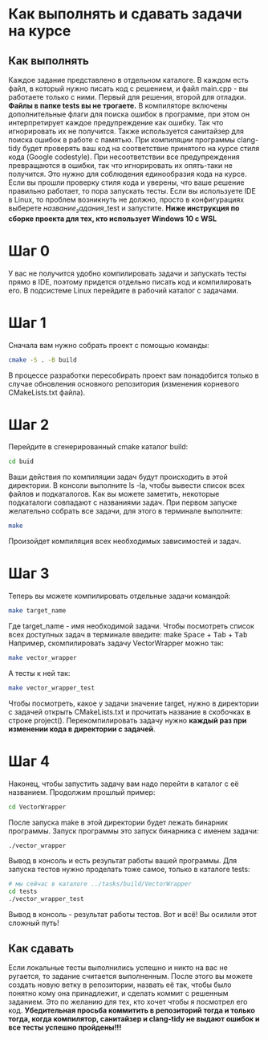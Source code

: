 # Как выполнять и сдавать задачи на курсе

## Как выполнять
Каждое задание представлено в отдельном каталоге. В каждом есть файл, в который нужно писать код с решением, и файл main.cpp - вы работаете только с ними.
Первый для решения, второй для отладки. **Файлы в папке tests вы не трогаете.**
В компиляторе включены дополнительные флаги для поиска ошибок в программе, при этом он интерпретирует каждое предупреждение как ошибку.
Так что игнорировать их не получится. Также используется санитайзер для поиска ошибок в работе с памятью.
При компиляции программы clang-tidy будет проверять ваш код на соответствие принятого на курсе стиля кода (Google codestyle).
При несоответствии все предупреждения превращаются в ошибки, так что игнорировать их опять-таки не получится. Это нужно для соблюдения единообразия кода на курсе.
Если вы прошли проверку стиля кода и уверены, что ваше решение правильно работает, то пора запускать тесты.
Если вы используете IDE в Linux, то проблем возникнуть не должно, просто в конфигурациях выберете $название_задания$_test и запустите.
**Ниже инструкция по сборке проекта для тех, кто использует Windows 10 с WSL**

# Шаг 0
У вас не получится удобно компилировать задачи и запускать тесты прямо в IDE, поэтому придется отдельно писать код и компилировать его.
В подсистеме Linux перейдите в рабочий каталог с задачами.

# Шаг 1
Сначала вам нужно собрать проект с помощью команды:
```bash
cmake -S . -B build
```
В процессе разработки пересобирать проект вам понадобится только в случае обновления основного репозитория (изменения корневого CMakeLists.txt файла).  

# Шаг 2
Перейдите в сгенерированный cmake каталог build:
```bash
cd buid
```
Ваши действия по компиляции задач будут происходить в этой директории.
В консоли выполните ls -la, чтобы вывести список всех файлов и подкаталогов. Как вы можете заметить, некоторые подкаталоги совпадают с названиями задач.
При первом запуске желательно собрать все задачи, для этого в терминале выполните:
```bash
make
```
Произойдет компиляция всех необходимых зависимостей и задач.

# Шаг 3
Теперь вы можете компилировать отдельные задачи командой:
```bash
make target_name
```
Где target_name - имя необходимой задачи. Чтобы посмотреть список всех доступных задач в терминале введите: make <kbd>Space</kbd> + <kbd>Tab</kbd> + <kbd>Tab</kbd>
Например, скомпилировать задачу VectorWrapper можно так:
```bash
make vector_wrapper
```
А тесты к ней так:
```bash
make vector_wrapper_test
```
Чтобы посмотреть, какое у задачи значение target, нужно в директории с задачей открыть CMakeLists.txt и прочитать название в скобочках в строке project().
Перекомпилировать задачу нужно **каждый раз при изменении кода в директории с задачей**.

# Шаг 4
Наконец, чтобы запустить задачу вам надо перейти в каталог с её названием. Продолжим прошлый пример:
```bash
cd VectorWrapper
```
После запуска make в этой директории будет лежать бинарник программы. Запуск программы это запуск бинарника с именем задачи:
```bash
./vector_wrapper
```
Вывод в консоль и есть результат работы вашей программы.
Для запуска тестов нужно проделать тоже самое, только в каталоге tests:
```bash
# мы сейчас в каталоге ../tasks/build/VectorWrapper
cd tests
./vector_wrapper_test
```
Вывод в консоль - результат работы тестов.
Вот и всё! Вы осилили этот сложный путь!

## Как сдавать
Если локальные тесты выполнились успешно и никто на вас не ругается, то задание считается выполненным. 
После этого вы можете создать новую ветку в репозитории, назвать её так, чтобы было понятно кому она принадлежит, и сделать
коммит с решенным заданием. Это по желанию для тех, кто хочет чтобы я посмотрел его код.
**Убедительная просьба коммитить в репозиторий тогда и только тогда, когда компилятор, санитайзер и clang-tidy не выдают ошибок и все тесты успешно пройдены!!!**